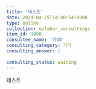 ```yaml
---
title: '테스트'
date: 2024-04-25T14:40:54+0900
type: online
collection: eplabor_consultings
item_id: 1498
consultee_name: '마OO'
consulting_category: 기타
consulting_answer: |
    
consulting_status: waiting
---
```


테스트
